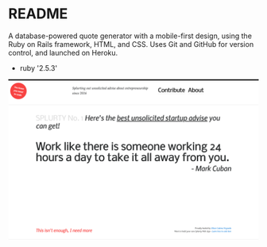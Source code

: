 # README

A database-powered quote generator with a mobile-first design, using the Ruby on Rails framework, HTML, and CSS. Uses Git and GitHub for version control, and launched on Heroku.

* ruby '2.5.3'

<img src="splurtyFront.png" alt="front page screenshot">
<img src="splurtyform.png" alt="splurty form>










